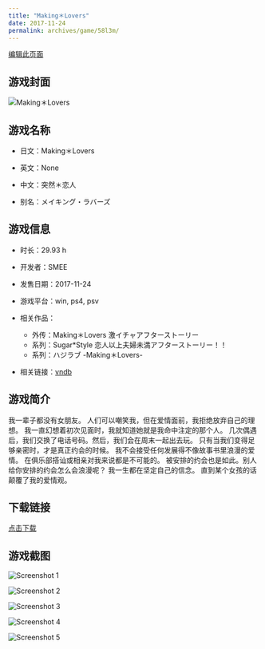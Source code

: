 ```yaml
---
title: "Making＊Lovers"
date: 2017-11-24
permalink: archives/game/58l3m/
---
```

[编辑此页面](https://github.com/ACG-3/ADV3-source/blob/main/source/_posts/Making%EF%BC%8ALovers.md)

## 游戏封面

![Making＊Lovers](https://pan.timero.xyz/d/onedrive/img_lib_001/Making%EF%BC%8ALovers_cover.avif)


## 游戏名称

- 日文：Making＊Lovers
- 英文：None
- 中文：突然＊恋人

- 别名：メイキング・ラバーズ


## 游戏信息

- 时长：29.93 h
- 开发者：SMEE
- 发售日期：2017-11-24
- 游戏平台：win, ps4, psv
- 相关作品：
   - 外传：Making＊Lovers 激イチャアフターストーリー
   - 系列：Sugar*Style 恋人以上夫婦未満アフターストーリー！！
   - 系列：ハジラブ -Making＊Lovers-

- 相关链接：[vndb](https://vndb.org/v21552)


## 游戏简介

我一辈子都没有女朋友。
人们可以嘲笑我，但在爱情面前，我拒绝放弃自己的理想。
我一直幻想着初次见面时，我就知道她就是我命中注定的那个人。
几次偶遇后，我们交换了电话号码。然后，我们会在周末一起出去玩。
只有当我们变得足够亲密时，才是真正约会的时候。
我不会接受任何发展得不像故事书里浪漫的爱情。
在俱乐部搭讪或相亲对我来说都是不可能的。
被安排的约会也是如此。别人给你安排的约会怎么会浪漫呢？
我一生都在坚定自己的信念。
直到某个女孩的话颠覆了我的爱情观。




## 下载链接

[点击下载](https://pan.timero.xyz/onedrive/adv_lib_001/Making%EF%BC%8ALovers)


## 游戏截图


![Screenshot 1](https://pan.timero.xyz/d/onedrive/img_lib_001/Making%EF%BC%8ALovers_Screenshot_1.avif)

![Screenshot 2](https://pan.timero.xyz/d/onedrive/img_lib_001/Making%EF%BC%8ALovers_Screenshot_2.avif)

![Screenshot 3](https://pan.timero.xyz/d/onedrive/img_lib_001/Making%EF%BC%8ALovers_Screenshot_3.avif)

![Screenshot 4](https://pan.timero.xyz/d/onedrive/img_lib_001/Making%EF%BC%8ALovers_Screenshot_4.avif)

![Screenshot 5](https://pan.timero.xyz/d/onedrive/img_lib_001/Making%EF%BC%8ALovers_Screenshot_5.avif)

